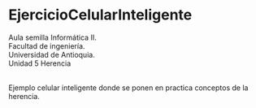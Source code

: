 # EjercicioCelularInteligente
Aula semilla Informática II. <br />
Facultad de ingeniería. <br />
Universidad de Antioquia. <br />
Unidad 5 Herencia <br /><br />

Ejemplo celular inteligente donde se ponen en practica conceptos de la herencia. <br />

